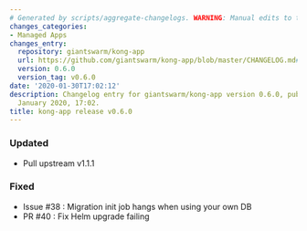 ```yaml
---
# Generated by scripts/aggregate-changelogs. WARNING: Manual edits to this files will be overwritten.
changes_categories:
- Managed Apps
changes_entry:
  repository: giantswarm/kong-app
  url: https://github.com/giantswarm/kong-app/blob/master/CHANGELOG.md#v060
  version: 0.6.0
  version_tag: v0.6.0
date: '2020-01-30T17:02:12'
description: Changelog entry for giantswarm/kong-app version 0.6.0, published on 30
  January 2020, 17:02.
title: kong-app release v0.6.0
---
```


### Updated
- Pull upstream v1.1.1
### Fixed
- Issue #38 : Migration init job hangs when using your own DB
- PR #40 : Fix Helm upgrade failing
